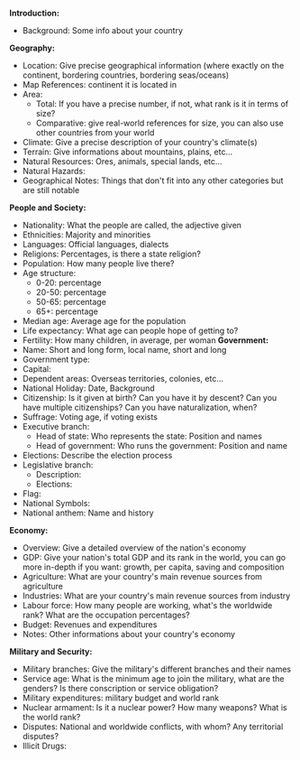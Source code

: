 **Introduction:**

- Background: Some info about your country

**Geography:**
- Location: Give precise geographical information (where exactly on the continent, bordering countries, bordering seas/oceans)
- Map References: continent it is located in
- Area:
	- Total: If you have a precise number, if not, what rank is it in terms of size?
	- Comparative: give real-world references for size, you can also use other countries from your world
- Climate: Give a precise description of your country's climate(s)
- Terrain: Give informations about mountains, plains, etc...
- Natural Resources: Ores, animals, special lands, etc...
- Natural Hazards:
- Geographical Notes: Things that don't fit into any other categories but are still notable

**People and Society:**
- Nationality: What the people are called, the adjective given
- Ethnicities: Majority and minorities
- Languages: Official languages, dialects
- Religions: Percentages, is there a state religion?
- Population: How many people live there?
- Age structure:
	- 0-20: percentage
	- 20-50: percentage
	- 50-65: percentage
	- 65+: percentage
- Median age: Average age for the population
- Life expectancy: What age can people hope of getting to?
- Fertility: How many children, in average, per woman
**Government:**
- Name: Short and long form, local name, short and long
- Government type:
- Capital:
- Dependent areas: Overseas territories, colonies, etc...
- National Holiday: Date, Background
- Citizenship: Is it given at birth? Can you have it by descent? Can you have multiple citizenships? Can you have naturalization, when?
- Suffrage: Voting age, if voting exists
- Executive branch:
	- Head of state: Who represents the state: Position and names
	- Head of government: Who runs the government: Position and name
- Elections: Describe the election process
- Legislative branch:
	- Description:
	- Elections:
- Flag:
- National Symbols:
- National anthem: Name and history

**Economy:**
- Overview: Give a detailed overview of the nation's economy
- GDP: Give your nation's total GDP and its rank in the world, you can go more in-depth if you want: growth, per capita, saving and composition
- Agriculture: What are your country's main revenue sources from agriculture
- Industries: What are your country's main revenue sources from industry
- Labour force: How many people are working, what's the worldwide rank? What are the occupation percentages?
- Budget: Revenues and expenditures
- Notes: Other informations about your country's economy

**Military and Security:**
- Military branches: Give the military's different branches and their names
- Service age: What is the minimum age to join the military, what are the genders? Is there conscription or service obligation?
- Military expenditures: military budget and world rank
- Nuclear armament: Is it a nuclear power? How many weapons? What is the world rank?
- Disputes: National and worldwide conflicts, with whom? Any territorial disputes?
- Illicit Drugs: